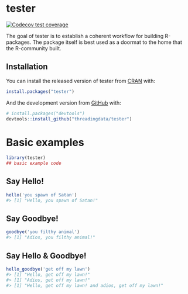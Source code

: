 
<!-- README.md is generated from README.Rmd. Please edit that file -->

# tester

<!-- badges: start -->

[![Codecov test
coverage](https://codecov.io/gh/threadingdata/tester/branch/main/graph/badge.svg)](https://codecov.io/gh/threadingdata/tester?branch=main)
<!-- badges: end -->

The goal of tester is to establish a coherent workflow for building
R-packages. The package itself is best used as a doormat to the home
that the R-community built.

## Installation

You can install the released version of tester from
[CRAN](https://CRAN.R-project.org) with:

``` r
install.packages("tester")
```

And the development version from [GitHub](https://github.com/) with:

``` r
# install.packages("devtools")
devtools::install_github("threadingdata/tester")
```

# Basic examples

``` r
library(tester)
## basic example code
```

## Say Hello!

``` r
hello('you spawn of Satan')
#> [1] "Hello, you spawn of Satan!"
```

## Say Goodbye!

``` r
goodbye('you filthy animal')
#> [1] "Adios, you filthy animal!"
```

## Say Hello & Goodbye!

``` r
hello_goodbye('get off my lawn')
#> [1] "Hello, get off my lawn!"
#> [1] "Adios, get off my lawn!"
#> [1] "Hello, get off my lawn! and adios, get off my lawn!"
```
